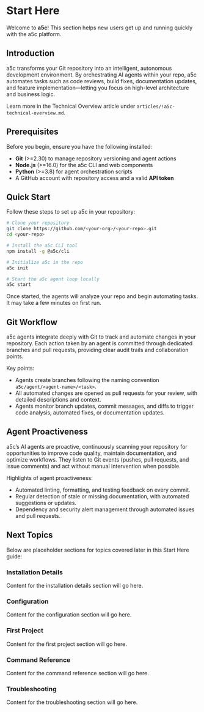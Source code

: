 # Start Here

Welcome to **a5c**! This section helps new users get up and running quickly with the a5c platform.

## Introduction

a5c transforms your Git repository into an intelligent, autonomous development environment. By orchestrating AI agents within your repo, a5c automates tasks such as code reviews, build fixes, documentation updates, and feature implementation—letting you focus on high-level architecture and business logic.

Learn more in the Technical Overview article under `articles/!a5c-technical-overview.md`.

## Prerequisites

Before you begin, ensure you have the following installed:

- **Git** (>=2.30) to manage repository versioning and agent actions
- **Node.js** (>=16.0) for the a5c CLI and web components
- **Python** (>=3.8) for agent orchestration scripts
- A GitHub account with repository access and a valid **API token**

## Quick Start

Follow these steps to set up a5c in your repository:

```bash
# Clone your repository
git clone https://github.com/<your-org>/<your-repo>.git
cd <your-repo>

# Install the a5c CLI tool
npm install -g @a5c/cli

# Initialize a5c in the repo
a5c init

# Start the a5c agent loop locally
a5c start
```

Once started, the agents will analyze your repo and begin automating tasks. It may take a few minutes on first run.

## Git Workflow

a5c agents integrate deeply with Git to track and automate changes in your repository. Each action taken by an agent is committed through dedicated branches and pull requests, providing clear audit trails and collaboration points.

Key points:

- Agents create branches following the naming convention `a5c/agent/<agent-name>/<task>`.
- All automated changes are opened as pull requests for your review, with detailed descriptions and context.
- Agents monitor branch updates, commit messages, and diffs to trigger code analysis, automated fixes, or documentation updates.

## Agent Proactiveness

a5c’s AI agents are proactive, continuously scanning your repository for opportunities to improve code quality, maintain documentation, and optimize workflows. They listen to Git events (pushes, pull requests, and issue comments) and act without manual intervention when possible.

Highlights of agent proactiveness:

- Automated linting, formatting, and testing feedback on every commit.
- Regular detection of stale or missing documentation, with automated suggestions or updates.
- Dependency and security alert management through automated issues and pull requests.

## Next Topics

Below are placeholder sections for topics covered later in this Start Here guide:

### Installation Details

Content for the installation details section will go here.

### Configuration

Content for the configuration section will go here.

### First Project

Content for the first project section will go here.

### Command Reference

Content for the command reference section will go here.

### Troubleshooting

Content for the troubleshooting section will go here.
